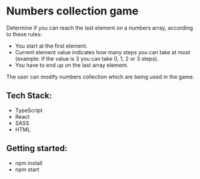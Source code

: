 # Numbers collection game

Determine if you can reach the last element on a numbers array, according to these rules:

- You start at the first element.
- Current element value indicates how many steps you can take at most (example: if the value is 3 you can take 0, 1, 2 or 3 steps).
- You have to end up on the last array element.

The user can modify numbers collection which are being used in the game.

## Tech Stack:

- TypeScript
- React
- SASS
- HTML

## Getting started:

- npm install
- npm start
